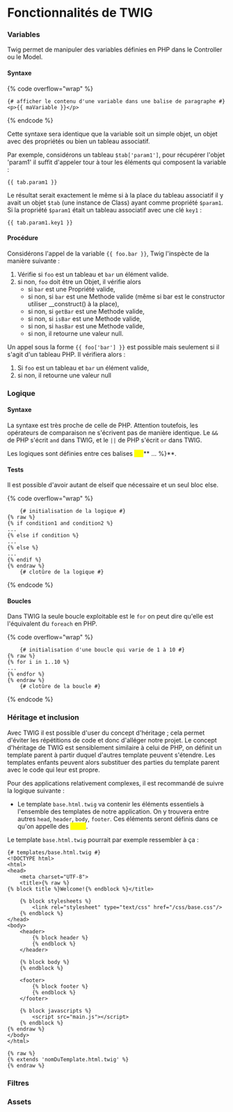 # Fonctionnalités de TWIG

### Variables

Twig permet de manipuler des variables définies en PHP dans le Controller ou le Model.&#x20;

#### Syntaxe

{% code overflow="wrap" %}
```twig
{# afficher le contenu d'une variable dans une balise de paragraphe #}
<p>{{ maVariable }}</p>
```
{% endcode %}

Cette syntaxe sera identique que la variable soit un simple objet, un objet avec des propriétés ou bien un tableau associatif.

Par exemple, considérons un tableau `$tab['param1']`, pour récupérer l'objet 'param1' il suffit d'appeler tour à tour les éléments qui composent la variable :&#x20;

```twig
{{ tab.param1 }}
```

Le résultat serait exactement le même si à la place du tableau associatif il y avait un objet `$tab` (une instance de Class) ayant comme propriété `$param1`. \
Si la propriété `$param1` était un tableau associatif avec une clé `key1` :&#x20;

```
{{ tab.param1.key1 }}
```

#### Procédure&#x20;

Considérons l'appel de la variable `{{ foo.bar }}`, Twig l'inspècte de la manière suivante :&#x20;

1. Vérifie si `foo` est un tableau et `bar` un élément valide.
2. si non, `foo` doit être un Objet, il vérifie alors&#x20;
   * si `bar` est une Propriété valide,
   * si non, si `bar` est une Methode valide (même si bar est le constructor utiliser \_\_construct() à la place),
   * si non, si `getBar` est une Methode valide,
   * si non, si `isBar` est une Methode valide,
   * si non, si `hasBar` est une Methode valide,
   * si non, il retourne une valeur null.

Un appel sous la forme `{{ foo['bar'] }}` est possible mais seulement si il s'agit d'un tableau PHP. Il vérifiera alors :&#x20;

1. Si `foo` est un tableau et `bar` un élément valide,
2. si non, il retourne une valeur null

### Logique

#### Syntaxe

La syntaxe est très proche de celle de PHP. Attention toutefois, les opérateurs de comparaison ne s'écrivent pas de manière identique. Le `&&` de PHP s'écrit `and` dans TWIG, et le `||` de PHP s'écrit `or` dans TWIG.

Les logiques sont définies entre ces balises <mark style="color:yellow;">**\{%**</mark>** ... **<mark style="color:yellow;">**%\}**</mark>.

#### Tests

Il est possible d'avoir autant de elseif que nécessaire et un seul bloc else.

{% code overflow="wrap" %}
```twig
    {# initialisation de la logique #}
{% raw %}
{% if condition1 and condition2 %}
...
{% else if condition %}
...
{% else %}
...
{% endif %}
{% endraw %}
    {# clotûre de la logique #}
```
{% endcode %}

#### Boucles

Dans TWIG la seule boucle exploitable est le `for` on peut dire qu'elle est l'équivalent du `foreach` en PHP.

{% code overflow="wrap" %}
```twig
    {# initialisation d'une boucle qui varie de 1 à 10 #}
{% raw %}
{% for i in 1..10 %}
...
{% endfor %}
{% endraw %}
    {# clotûre de la boucle #}
```
{% endcode %}

### Héritage et inclusion

Avec TWIG il est possible d'user du concept d'héritage ; cela permet d'éviter les répétitions de code et donc d'alléger notre projet. Le concept d'héritage de TWIG est sensiblement similaire à celui de PHP, on définit un template parent à partir duquel d'autres template peuvent s'étendre. Les templates enfants peuvent alors substituer des parties du template parent avec le code qui leur est propre.

Pour des applications relativement complexes, il est recommandé de suivre la logique suivante :&#x20;

* Le template `base.html.twig` va contenir les éléments essentiels à l'ensemble des templates de notre application. On y trouvera entre autres `head`, `header`, `body`, `footer`. Ces éléments seront définis dans ce qu'on appelle des <mark style="color:yellow;">**`block`**</mark>.

Le template `base.html.twig` pourrait par exemple ressembler à ça :&#x20;

```twig
{# templates/base.html.twig #}
<!DOCTYPE html>
<html>
<head>
    <meta charset="UTF-8">
    <title>{% raw %}
{% block title %}Welcome!{% endblock %}</title>
        
    {% block stylesheets %}
        <link rel="stylesheet" type="text/css" href="/css/base.css"/>
    {% endblock %}
</head>
<body>
    <header>
        {% block header %}
        {% endblock %}
    </header>

    {% block body %}
    {% endblock %}

    <footer>
        {% block footer %}
        {% endblock %}    
    </footer>

    {% block javascripts %}
        <script src="main.js"></script>
    {% endblock %}
{% endraw %}
</body>
</html>
```

```twig
{% raw %}
{% extends 'nomDuTemplate.html.twig' %}
{% endraw %}
```



### Filtres

### Assets



